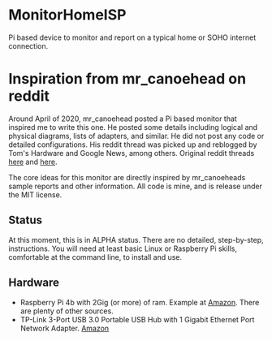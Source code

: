 # MonitorHomeISP

Pi based device to monitor and report on a typical home or SOHO internet connection. 

# Inspiration from mr_canoehead on reddit
Around April of 2020, mr_canoehead posted a Pi based monitor that inspired me to write this one. He posted some details including logical and physical diagrams, lists of adapters, and similar.  He did not post any code or detailed configurations.  His reddit thread was picked up and reblogged by Tom's Hardware and Google News, among others. Original reddit threads 
[here](https://www.reddit.com/r/raspberry_pi/comments/fqs1fj/a_network_performance_monitor_for_my_home_network/ "reddit/r/raspberry_pi")
and
[here](https://old.reddit.com/r/linux/comments/fq4s49/having_some_fun_with_network_namespaces_built_a/ "reddit/r/linux").

The core ideas for this monitor are directly inspired by mr_canoeheads sample reports and other information.  All code is mine, and is release under the MIT license. 

## Status

At this moment, this is in ALPHA status.  There are no detailed, step-by-step, instructions. You will need at least basic Linux or Raspberry Pi skills, comfortable at the command line, to install and use. 

## Hardware
* Raspberry Pi 4b with 2Gig (or more) of ram.  Example at [Amazon](https://www.amazon.com/gp/product/B07V2B4W63).  There are plenty of other sources.
* TP-Link 3-Port USB 3.0 Portable USB Hub with 1 Gigabit Ethernet Port Network Adapter. [Amazon](https://www.amazon.com/gp/product/B01N9M32TA) 
